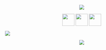<p align="center">
    <img src="https://capsule-render.vercel.app/api?type=waving&color=timeGradient&height=200&text=J4C0B3Y&reversal=true&animation=fadeIn&fontAlignY=35">
</p>

<p align="center">
    <code><img title="Java" src="/j4c0b3y/j4c0b3y/svg/java.svg" width="40" alt=""></code>
    <code><img title="JavaScript" src="/j4c0b3y/j4c0b3y/svg/javascript.svg" width="40" alt=""></code>
    <code><img title="Python" src="/j4c0b3y/j4c0b3y/svg/python.svg" width="40" alt=""></code>
</p>




<img src="https://github-readme-stats.vercel.app/api?username=J4C0B3Y&show_icons=true&hide_border=true&title_color=c792ea&icon_color=89dcfe&count_private=true&bg_color=0d1117&text_color=d9d9d9">

<p align="center">
    <img src="https://capsule-render.vercel.app/api?type=waving&color=timeGradient&section=footer">
</p>
